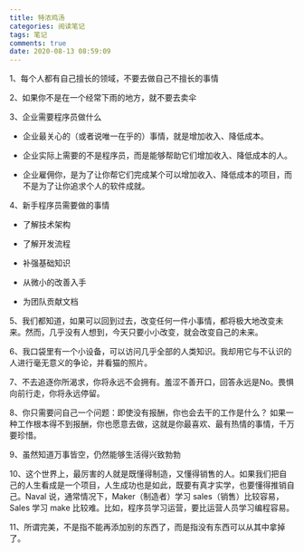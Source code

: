 ```yaml
---
title: 特浓鸡汤
categories: 阅读笔记
tags: 笔记
comments: true
date: 2020-08-13 08:59:09
---
```

1、每个人都有自己擅长的领域，不要去做自己不擅长的事情

2、如果你不是在一个经常下雨的地方，就不要去卖伞

3、企业需要程序员做什么

- 企业最关心的（或者说唯一在乎的）事情，就是增加收入、降低成本。
  
- 企业实际上需要的不是程序员，而是能够帮助它们增加收入、降低成本的人。
  
- 企业雇佣你，是为了让你帮它们完成某个可以增加收入、降低成本的项目，而不是为了让你追求个人的软件成就。
  
4、新手程序员需要做的事情

- 了解技术架构
  
- 了解开发流程
  
- 补强基础知识
  
- 从微小的改善入手
  
- 为团队贡献文档
  
5、我们都知道，如果可以回到过去，改变任何一件小事情，都将极大地改变未来。然而，几乎没有人想到，今天只要小小改变，就会改变自己的未来。

6、我口袋里有一个小设备，可以访问几乎全部的人类知识。我却用它与不认识的人进行毫无意义的争论，并看猫的照片。

7、不去追逐你所渴求，你将永远不会拥有。羞涩不善开口，回答永远是No。畏惧向前行走，你将永远停留。

8、你只需要问自己一个问题：即使没有报酬，你也会去干的工作是什么？ 如果一种工作根本得不到报酬，你也愿意去做，这就是你最喜欢、最有热情的事情，千万要珍惜。

9、虽然知道万事皆空，仍然能够生活得兴致勃勃

10、这个世界上，最厉害的人就是既懂得制造，又懂得销售的人。如果我们把自己的人生看成是一个项目，人生成功也是如此，既要有真才实学，也要懂得推销自己。Naval 说，通常情况下，Maker（制造者）学习 sales（销售）比较容易，Sales 学习 make 比较难。比如，程序员学习运营，要比运营人员学习编程容易。

11、所谓完美，不是指不能再添加别的东西了，而是指没有东西可以从其中拿掉了。
